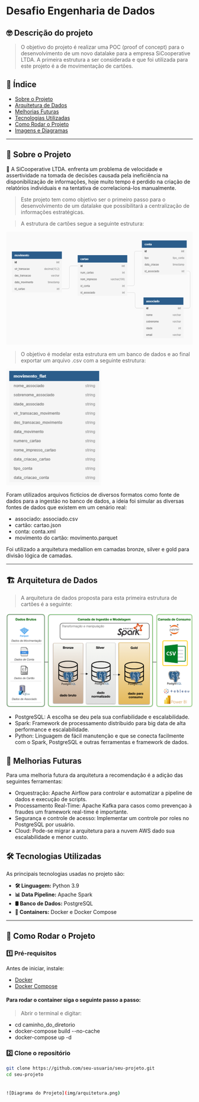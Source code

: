 # Desafio Engenharia de Dados

## :nerd_face: Descrição do projeto

> O objetivo do projeto é realizar uma POC (proof of concept) para o desenvolvimento de um novo datalake para a empresa SiCooperative LTDA. A primeira estrutura a ser considerada e que foi utilizada para este projeto é a de movimentação de cartões.

## 📌 Índice
- [Sobre o Projeto](#-sobre-o-projeto)
- [Arquitetura de Dados](#-arquitetura-de-dados)
- [Melhorias Futuras](#-melhorias-futuras)
- [Tecnologias Utilizadas](#-tecnologias-utilizadas)
- [Como Rodar o Projeto](#-como-rodar-o-projeto)
- [Imagens e Diagramas](#-imagens-e-diagramas)

---

## 📖 Sobre o Projeto

📌 A SiCooperative LTDA. enfrenta um problema de velocidade e assertividade na tomada de decisões causada pela ineficiência na disponibilização de informações, hoje muito tempo é perdido na criação de relatórios individuais e na tentativa de correlacioná-los manualmente.

> Este projeto tem como objetivo ser o primeiro passo para o desenvolvimento de um datalake que possibilitará a centralização de informações estratégicas.

> A estrutura de cartões segue a seguinte estrutura:

![tabela_silver](img/tabelas_silver.png)

> O objetivo é modelar esta estrutura em um banco de dados e ao final exportar um arquivo .csv com a seguinte estrutura:

![tabela_gold](img/tabela_gold.png)


Foram utilizados arquivos ficticios de diversos formatos como fonte de dados para a ingestão no banco de dados, a ideia foi simular as diversas fontes de dados que existem em um cenário real:

- associado: associado.csv
- cartão: cartao.json
- conta: conta.xml
- movimento do cartão: movimento.parquet

Foi utilizado a arquitetura medallion em camadas bronze, silver e gold para divisão lógica de camadas.

---

## :building_construction: Arquitetura de Dados

> A arquitetura de dados proposta para esta primeira estrutura de cartões é a seguinte:

![arquitetura](img/arquitetura.png)

- PostgreSQL: A escolha se deu pela sua confiabilidade e escalabilidade.
- Spark: Framework de processamento distribuido para big data de alta performance e escalabilidade.
- Python: Linguagem de fácil manutenção e que se conecta facilmente com o Spark, PostgreSQL e outras ferramentas e framework de dados.

## :rocket: Melhorias Futuras

Para uma melhoria futura da arquitetura a recomendação é a adição das seguintes ferramentas:

- Orquestração: Apache Airflow para controlar e automatizar a pipeline de dados e execução de scripts.
- Processamento Real-Time: Apache Kafka para casos como prevençao à fraudes um framework real-time é importante.
- Segurança e controle de acesso: Implementar um controle por roles no PostgreSQL por usuário.
- Cloud: Pode-se migrar a arquitetura para a nuvem AWS dado sua escalabilidade e menor custo.

## 🛠 Tecnologias Utilizadas

As principais tecnologias usadas no projeto são:

- **🛠 Linguagem:** Python 3.9
- **📊 Data Pipeline:** Apache Spark
- **🛢 Banco de Dados:** PostgreSQL
- **🐳 Containers:** Docker e Docker Compose

---

## 🚀 Como Rodar o Projeto

### **1️⃣ Pré-requisitos**
Antes de iniciar, instale:
- [Docker](https://docs.docker.com/get-docker/)
- [Docker Compose](https://docs.docker.com/compose/install/)

#### Para rodar o container siga o seguinte passo a passo:

> Abrir o terminal e digitar:

- cd caminho_do_diretorio
- docker-compose build --no-cache
- docker-compose up -d

### **2️⃣ Clone o repositório**
```sh
git clone https://github.com/seu-usuario/seu-projeto.git
cd seu-projeto


![Diagrama do Projeto](img/arquitetura.png)

